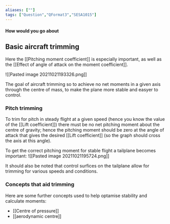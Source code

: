 ```yaml
---
aliases: [""]
tags: ["Question","QFormat3","SESA1015"]
---
```


#### How would you go about
## Basic aircraft trimming

Here the [[Pitching moment coefficient]] is especially important, as well as the [[Effect of angle of attack on the moment coefficient]].

![[Pasted image 20211021193326.png]]

The goal of aircraft trimming so to achieve no net moments in a given axis through the centre of mass, to make the plane more stable and easyer to control. 

### Pitch trimming

To trim for pitch in steady flight at a given speed (hence you know the value of the [[Lift coefficient]]) there must be no net pitching moment about the centre of gravity; hence the pitching moment should be zero at the angle of attack that gives the desired [[Lift coefficient]] (so the graph should cross the axis at this angle).

To get the correct pitching moment for stable flight a tailplane becomes important:
![[Pasted image 20211021195724.png]]

It should also be noted that control surfices on the tailplane allow for trimming for various speeds and conditions. 

### Concepts that aid trimming

Here are some further concepts used to help optamise stability and calculate moments:
- [[Centre of pressure]]
- [[aerodynamic centre]]
